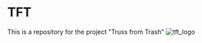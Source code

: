 # TFT
This is a repository for the project "Truss from Trash"
![tft_logo](https://github.com/user-attachments/assets/df6577e0-07d5-4243-ad14-61f698982f30)
